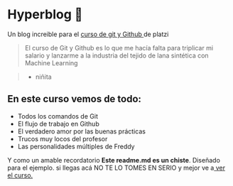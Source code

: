 # **Hyperblog** :gift_heart:
Un blog increible para el [curso de git y Github ](http://platzi.com "curso de git y Github ")de platzi
> El curso de Git y Github es lo que me hacía falta para triplicar mi salario y lanzarme a la industria del tejido de lana sintética con Machine Learning

> - niñita


## **En este curso vemos de todo:**
* Todos los comandos de Git
* El flujo de trabajo en Github
* El verdadero amor por las buenas prácticas
* Trucos muy locos del profesor
* Las personalidades múltiples de Freddy

Y como un amable recordatorio **Este readme.md es un chiste**. Diseñado para el ejemplo. si llegas acá NO TE LO TOMES EN SERIO y mejor ve a[ ver el curso.](http://platzi.com " ver el curso.")
